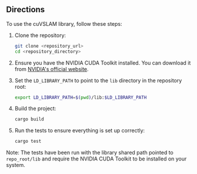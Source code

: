 ## Directions

To use the cuVSLAM library, follow these steps:

1. Clone the repository:
    ```sh
    git clone <repository_url>
    cd <repository_directory>
    ```

2. Ensure you have the NVIDIA CUDA Toolkit installed. You can download it from [NVIDIA's official website](https://developer.nvidia.com/cuda-toolkit).

3. Set the `LD_LIBRARY_PATH` to point to the `lib` directory in the repository root:
    ```sh
    export LD_LIBRARY_PATH=$(pwd)/lib:$LD_LIBRARY_PATH
    ```

4. Build the project:
    ```sh
    cargo build
    ```

5. Run the tests to ensure everything is set up correctly:
    ```sh
    cargo test
    ```

Note: The tests have been run with the library shared path pointed to `repo_root/lib` and require the NVIDIA CUDA Toolkit to be installed on your system.
